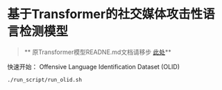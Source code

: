 # 基于Transformer的社交媒体攻击性语言检测模型
> ** 原Transformer模型READNE.md文档请移步 [此处](https://github.com/mofengmo/transformers/blob/master/Transformers_README.md)**

快速开始：
Offensive Language Identification Dataset (OLID)
```shell
./run_script/run_olid.sh
